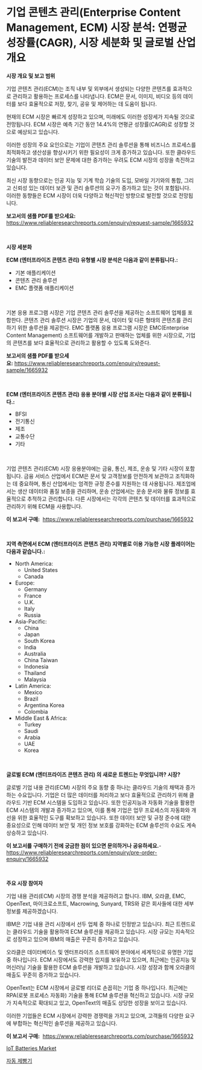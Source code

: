 <p><h1>기업 콘텐츠 관리(Enterprise Content Management, ECM) 시장 분석: 연평균 성장률(CAGR), 시장 세분화 및 글로벌 산업 개요</h1></p><p><strong>시장 개요 및 보고 범위</strong></p>
<p><p>기업 콘텐츠 관리(ECM)는 조직 내부 및 외부에서 생성되는 다양한 콘텐츠를 효과적으로 관리하고 활용하는 프로세스를 나타냅니다. ECM은 문서, 이미지, 비디오 등의 데이터를 보다 효율적으로 저장, 찾기, 공유 및 제어하는 데 도움이 됩니다. </p><p>현재의 ECM 시장은 빠르게 성장하고 있으며, 미래에도 이러한 성장세가 지속될 것으로 전망됩니다. ECM 시장은 예측 기간 동안 14.4%의 연평균 성장률(CAGR)로 성장할 것으로 예상되고 있습니다. </p><p>이러한 성장의 주요 요인으로는 기업이 콘텐츠 관리 솔루션을 통해 비즈니스 프로세스를 최적화하고 생산성을 향상시키기 위한 필요성이 크게 증가하고 있습니다. 또한 클라우드 기술의 발전과 데이터 보안 문제에 대한 증가하는 우려도 ECM 시장의 성장을 촉진하고 있습니다.</p><p>최신 시장 동향으로는 인공 지능 및 기계 학습 기술의 도입, 모바일 기기와의 통합, 그리고 신뢰성 있는 데이터 보관 및 관리 솔루션의 요구가 증가하고 있는 것이 포함됩니다. 이러한 동향들은 ECM 시장이 더욱 다양하고 혁신적인 방향으로 발전할 것으로 전망됩니다.</p></p>
<p><strong>보고서의 샘플 PDF를 받으세요:</strong> <a href="https://www.reliableresearchreports.com/enquiry/request-sample/1665932">https://www.reliableresearchreports.com/enquiry/request-sample/1665932</a></p>
<p>&nbsp;</p>
<p><strong>시장 세분화</strong></p>
<p><strong>ECM (엔터프라이즈 콘텐츠 관리) 유형별 시장 분석은 다음과 같이 분류됩니다.:</strong></p>
<p><ul><li>기본 애플리케이션</li><li>콘텐츠 관리 솔루션</li><li>EMC 플랫폼 애플리케이션</li></ul></p>
<p>&nbsp;</p>
<p><p>기본 응용 프로그램 시장은 기업 콘텐츠 관리 솔루션을 제공하는 소프트웨어 업체를 포함한다. 콘텐츠 관리 솔루션 시장은 기업의 문서, 데이터 및 다른 형태의 콘텐츠를 관리하기 위한 솔루션을 제공한다. EMC 플랫폼 응용 프로그램 시장은 EMC(Enterprise Content Management) 소프트웨어를 개발하고 판매하는 업체를 위한 시장으로, 기업의 콘텐츠를 보다 효율적으로 관리하고 활용할 수 있도록 도와준다.</p></p>
<p><strong>보고서의 샘플 PDF를 받으세요:</strong>&nbsp;<a href="https://www.reliableresearchreports.com/enquiry/request-sample/1665932">https://www.reliableresearchreports.com/enquiry/request-sample/1665932</a></p>
<p>&nbsp;</p>
<p><strong> ECM (엔터프라이즈 콘텐츠 관리) 응용 분야별 시장 산업 조사는 다음과 같이 분류됩니다.:</strong></p>
<p><ul><li>BFSI</li><li>전기통신</li><li>제조</li><li>교통수단</li><li>기타</li></ul></p>
<p>&nbsp;</p>
<p><p>기업 콘텐츠 관리(ECM) 시장 응용분야에는 금융, 통신, 제조, 운송 및 기타 시장이 포함됩니다. 금융 서비스 산업에서 ECM은 문서 및 고객정보를 안전하게 보관하고 조직화하는 데 중요하며, 통신 산업에서는 엄격한 규정 준수를 지원하는 데 사용됩니다. 제조업에서는 생산 데이터와 품질 보증을 관리하며, 운송 산업에서는 운송 문서와 물류 정보를 효율적으로 추적하고 관리합니다. 다른 시장에서는 각각의 콘텐츠 및 데이터를 효과적으로 관리하기 위해 ECM을 사용합니다.</p></p>
<p><strong>이 보고서 구매:</strong>&nbsp; <a href="https://www.reliableresearchreports.com/purchase/1665932">https://www.reliableresearchreports.com/purchase/1665932</a></p>
<p>&nbsp;</p>
<p><strong>지역 측면에서 ECM (엔터프라이즈 콘텐츠 관리) 지역별로 이용 가능한 시장 플레이어는 다음과 같습니다.:</strong></p>
<p><ul>
    <li>
        North America:
        <ul>
            <li>United States</li>
            <li>Canada</li>
        </ul>
    </li>
    <li>
        Europe:
        <ul>
            <li>Germany</li>
            <li>France</li>
            <li>U.K.</li>
            <li>Italy</li>
            <li>Russia</li>
        </ul>
    </li>
    <li>
        Asia-Pacific:
        <ul>
            <li>China</li>
            <li>Japan</li>
            <li>South Korea</li>
            <li>India</li>
            <li>Australia</li>
            <li>China Taiwan</li>
            <li>Indonesia</li>
            <li>Thailand</li>
            <li>Malaysia</li>
        </ul>
    </li>
    <li>
        Latin America:
        <ul>
            <li>Mexico</li>
            <li>Brazil</li>
            <li>Argentina Korea</li>
            <li>Colombia</li>
        </ul>
    </li>
    <li>
        Middle East & Africa:
        <ul>
            <li>Turkey</li>
            <li>Saudi</li>
            <li>Arabia</li>
            <li>UAE</li>
            <li>Korea</li>
        </ul>
    </li>
    </ul></p>
<p>&nbsp;</p>
<p><strong>글로벌 ECM (엔터프라이즈 콘텐츠 관리) 의 새로운 트렌드는 무엇입니까? 시장?</strong></p>
<p><p>글로벌 기업 내용 관리(ECM) 시장의 주요 동향 중 하나는 클라우드 기술의 채택과 증가하는 수요입니다. 기업은 더 많은 데이터를 처리하고 보다 효율적으로 관리하기 위해 클라우드 기반 ECM 시스템을 도입하고 있습니다. 또한 인공지능과 자동화 기술을 활용한 ECM 시스템의 개발과 증가하고 있으며, 이를 통해 기업은 업무 프로세스의 자동화와 개선을 위한 효율적인 도구를 확보하고 있습니다. 또한 데이터 보안 및 규정 준수에 대한 중요성으로 인해 데이터 보안 및 개인 정보 보호를 강화하는 ECM 솔루션의 수요도 계속 상승하고 있습니다.</p></p>
<p><strong>이 보고서를 구매하기 전에 궁금한 점이 있으면 문의하거나 공유하세요.</strong>- <a href="https://www.reliableresearchreports.com/enquiry/pre-order-enquiry/1665932">https://www.reliableresearchreports.com/enquiry/pre-order-enquiry/1665932</a></p>
<p>&nbsp;</p>
<p><strong>주요 시장 참여자</strong></p>
<p><p>기업 내용 관리(ECM) 시장의 경쟁 분석을 제공하려고 합니다. IBM, 오라클, EMC, OpenText, 마이크로소프트, Macrowing, Sunyard, TRS와 같은 회사들에 대한 세부 정보를 제공하겠습니다.</p><p>IBM은 기업 내용 관리 시장에서 선두 업체 중 하나로 인정받고 있습니다. 최근 트렌드로는 클라우드 기술을 활용하여 ECM 솔루션을 제공하고 있습니다. 시장 규모는 지속적으로 성장하고 있으며 IBM의 매출은 꾸준히 증가하고 있습니다.</p><p>오라클은 데이터베이스 및 엔터프라이즈 소프트웨어 분야에서 세계적으로 유명한 기업 중 하나입니다. ECM 시장에서도 강력한 입지를 보유하고 있으며, 최근에는 인공지능 및 머신러닝 기술을 활용한 ECM 솔루션을 개발하고 있습니다. 시장 성장과 함께 오라클의 매출도 꾸준히 증가하고 있습니다.</p><p>OpenText는 ECM 시장에서 글로벌 리더로 손꼽히는 기업 중 하나입니다. 최근에는 RPA(로봇 프로세스 자동화) 기술을 통해 ECM 솔루션을 혁신하고 있습니다. 시장 규모가 지속적으로 확대되고 있고, OpenText의 매출도 상당한 성장을 보이고 있습니다.</p><p>이러한 기업들은 ECM 시장에서 강력한 경쟁력을 가지고 있으며, 고객들의 다양한 요구에 부합하는 혁신적인 솔루션을 제공하고 있습니다.</p></p>
<p><strong>이 보고서 구매:</strong>&nbsp;&nbsp;<a href="https://www.reliableresearchreports.com/purchase/1665932">https://www.reliableresearchreports.com/purchase/1665932</a></p>
<p><p><a href="https://github.com/CliffMedina6/Market-Research-Report-List-4/blob/main/iot-batteries-market.md">IoT Batteries Market</a></p><p><a href="https://medium.com/@hermanokutneva7878567/%EC%9E%90%EB%8F%99%EC%A0%9C%EB%B9%B5%EA%B8%B0-%EC%8B%9C%EC%9E%A5-2031%EB%85%84%EA%B9%8C%EC%A7%80%EC%9D%98-%ED%8A%B8%EB%A0%8C%EB%93%9C-%EC%98%88%EC%B8%A1-%EB%B0%8F-%EA%B2%BD%EC%9F%81-%EB%B6%84%EC%84%9D-6a38bc8ec60d">자동 제빵기</a></p></p>

